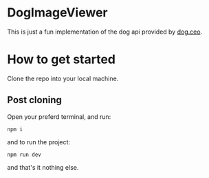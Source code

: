 # DogImageViewer

This is just a fun implementation of the dog api provided by [dog.ceo](https://dog.ceo/).

# How to get started 

Clone the repo into your local machine.

## Post cloning 

Open your preferd terminal, and run:

```shell
npm i
```

and to run the project:

```shell
npm run dev
```

and that's it nothing else.
